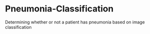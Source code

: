 # Pneumonia-Classification
Determining whether or not a patient has pneumonia based on image classification

